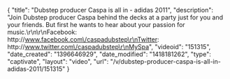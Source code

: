 {
    "title": "Dubstep producer Caspa is all in - adidas 2011",
    "description": "Join Dubstep producer Caspa behind the decks at a party just for you and your friends. But first he wants to hear about your passion for music.\r\n\r\nFacebook:   http:\/\/www.facebook.com\/caspadubstep\r\nTwitter:        http:\/\/www.twitter.com\/caspadubstep\r\nMySpa",
    "videoid": "151315",
    "date_created": "1396646929",
    "date_modified": "1418181262",
    "type": "captivate",
    "layout": "video",
    "url": "\/v\/dubstep-producer-caspa-is-all-in-adidas-2011\/151315"
}